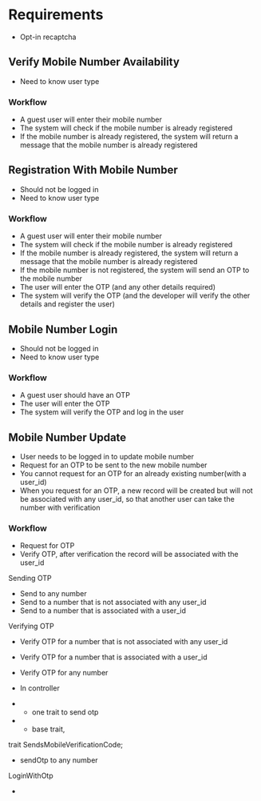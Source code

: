 
# Requirements
- Opt-in recaptcha

## Verify Mobile Number Availability
- Need to know user type

### Workflow
- A guest user will enter their mobile number
- The system will check if the mobile number is already registered
- If the mobile number is already registered, the system will return a message that the mobile number is already registered

## Registration With Mobile Number
- Should not be logged in
- Need to know user type

### Workflow
- A guest user will enter their mobile number
- The system will check if the mobile number is already registered
- If the mobile number is already registered, the system will return a message that the mobile number is already registered
- If the mobile number is not registered, the system will send an OTP to the mobile number
- The user will enter the OTP (and any other details required)
- The system will verify the OTP (and the developer will verify the other details and register the user)

## Mobile Number Login
- Should not be logged in
- Need to know user type

### Workflow
- A guest user should have an OTP
- The user will enter the OTP
- The system will verify the OTP and log in the user

## Mobile Number Update
- User needs to be logged in to update mobile number
- Request for an OTP to be sent to the new mobile number
- You cannot request for an OTP for an already existing number(with a user_id)
- When you request for an OTP, a new record will be created but will not be associated with any user_id, so that another user can take the number with verification

### Workflow
- Request for OTP
- Verify OTP, after verification the record will be associated with the user_id

Sending OTP
- Send to any number
- Send to a number that is not associated with any user_id
- Send to a number that is associated with a user_id

Verifying OTP
- Verify OTP for a number that is not associated with any user_id
- Verify OTP for a number that is associated with a user_id
- Verify OTP for any number

- In controller
- - one trait to send otp
- - base trait,

trait
SendsMobileVerificationCode;
- sendOtp to any number

LoginWithOtp

-
